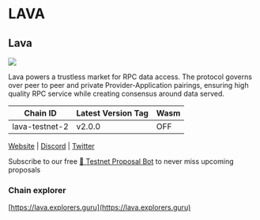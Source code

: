 # LAVA

## Lava <a href="#lava" id="lava"></a>

![](https://services.kjnodes.com/assets/images/logos/lava.png)

Lava powers a trustless market for RPC data access. The protocol governs over peer to peer and private Provider-Application pairings, ensuring high quality RPC service while creating consensus around data served.

| Chain ID       | Latest Version Tag | Wasm |
| -------------- | ------------------ | ---- |
| lava-testnet-2 | v2.0.0             | OFF  |

[Website](https://lavanet.xyz/) | [Discord](https://discord.com/invite/Tbk5NxTCdA) | [Twitter](https://twitter.com/lavanetxyz)

Subscribe to our free [🤖 Testnet Proposal Bot](https://t.me/kjnodes\_testnet\_proposal\_bot) to never miss upcoming proposals

### Chain explorer <a href="#chain-explorer" id="chain-explorer"></a>

[https://lava.explorers.guru](https://lava.explorers.guru)
